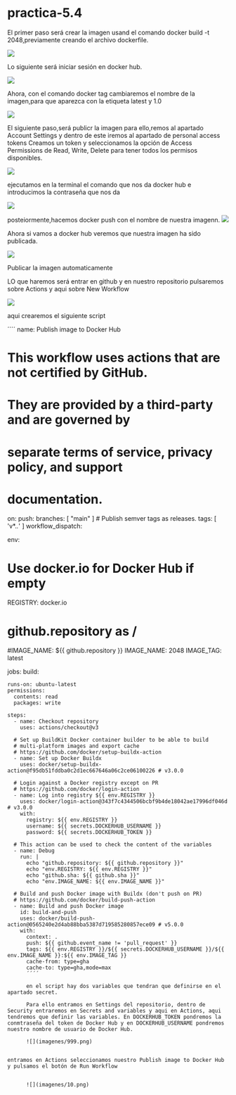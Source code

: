# practica-5.4

El primer paso será crear la imagen usand el comando docker build -t 2048,previamente creando el archivo dockerfile.

![](imagenes/111.png)

Lo siguiente será iniciar sesión en docker hub.

![](imagenes/222.png)

Ahora, con el comando docker tag cambiaremos el nombre de la imagen,para que aparezca con la etiqueta latest y 1.0

![](imagenes/333.png)

El siguiente paso,será publicr la imagen para ello,remos al apartado Account Settings y dentro de este iremos al apartado de personal access tokens Creamos un token y seleccionamos la opción de Access Permissions de Read, Write, Delete para tener todos los permisos disponibles.

![](imagenes/444.png)


ejecutamos en la terminal el comando que nos da docker hub e introducimos la contraseña que nos da

![](imagenes/555.png)

posteiormente,hacemos docker push con el nombre de nuestra imagenn.
![](imagenes/666.png)

Ahora si vamos a docker hub veremos que nuestra imagen ha sido publicada.

![](imagenes/777.png)


Publicar la imagen automaticamente


LO que haremos será entrar en github y en nuestro repositorio pulsaremos sobre Actions y aqui sobre New Workflow

![](imagenes/888.png)

aqui crearemos el siguiente script

´´´´
name: Publish image to Docker Hub

# This workflow uses actions that are not certified by GitHub.
# They are provided by a third-party and are governed by
# separate terms of service, privacy policy, and support
# documentation.

on:
  push:
    branches: [ "main" ]
    # Publish semver tags as releases.
    tags: [ 'v*.*.*' ]
  workflow_dispatch:

env:
  # Use docker.io for Docker Hub if empty
  REGISTRY: docker.io
  # github.repository as <account>/<repo>
  #IMAGE_NAME: ${{ github.repository }}
  IMAGE_NAME: 2048
  IMAGE_TAG: latest

jobs:
  build:

    runs-on: ubuntu-latest
    permissions:
      contents: read
      packages: write

    steps:
      - name: Checkout repository
        uses: actions/checkout@v3

      # Set up BuildKit Docker container builder to be able to build
      # multi-platform images and export cache
      # https://github.com/docker/setup-buildx-action
      - name: Set up Docker Buildx
        uses: docker/setup-buildx-action@f95db51fddba0c2d1ec667646a06c2ce06100226 # v3.0.0

      # Login against a Docker registry except on PR
      # https://github.com/docker/login-action
      - name: Log into registry ${{ env.REGISTRY }}
        uses: docker/login-action@343f7c4344506bcbf9b4de18042ae17996df046d # v3.0.0
        with:
          registry: ${{ env.REGISTRY }}
          username: ${{ secrets.DOCKERHUB_USERNAME }}
          password: ${{ secrets.DOCKERHUB_TOKEN }}

      # This action can be used to check the content of the variables
      - name: Debug
        run: |
          echo "github.repository: ${{ github.repository }}"
          echo "env.REGISTRY: ${{ env.REGISTRY }}"
          echo "github.sha: ${{ github.sha }}"
          echo "env.IMAGE_NAME: ${{ env.IMAGE_NAME }}"

      # Build and push Docker image with Buildx (don't push on PR)
      # https://github.com/docker/build-push-action
      - name: Build and push Docker image
        id: build-and-push
        uses: docker/build-push-action@0565240e2d4ab88bba5387d719585280857ece09 # v5.0.0
        with:
          context: .
          push: ${{ github.event_name != 'pull_request' }}
          tags: ${{ env.REGISTRY }}/${{ secrets.DOCKERHUB_USERNAME }}/${{ env.IMAGE_NAME }}:${{ env.IMAGE_TAG }}
          cache-from: type=gha
          cache-to: type=gha,mode=max          
          ´´´´

          en el script hay dos variables que tendran que definirse en el apartado secret.

          Para ello entramos en Settings del repositorio, dentro de Security entraremos en Secrets and variables y aqui en Actions, aqui tendremos que definir las variables. En DOCKERHUB_TOKEN pondremos la conmtraseña del token de Docker Hub y en DOCKERHUB_USERNAME pondremos nuestro nombre de usuario de Docker Hub.

          ![](imagenes/999.png)


    entramos en Actions seleccionamos nuestro Publish image to Docker Hub y pulsamos el botón de Run Workflow

    
          ![](imagenes/10.png)